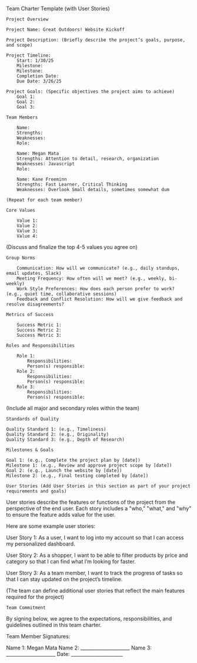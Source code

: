 Team Charter Template (with User Stories)

    Project Overview

    Project Name: Great Outdoors! Website Kickoff

    Project Description: (Briefly describe the project’s goals, purpose, and scope)

    Project Timeline: 
        Start: 1/30/25 
        Milestone: 
        Milestone: 
        Completion Date: 
        Due Date: 3/26/25

    Project Goals: (Specific objectives the project aims to achieve) 
        Goal 1: 
        Goal 2: 
        Goal 3:

    Team Members

        Name: 
        Strengths: 
        Weaknesses: 
        Role:

        Name: Megan Mata 
        Strengths: Attention to detail, research, organization 
        Weaknesses: Javascript 
        Role: 

        Name: Kane Freeminn 
        Strengths: Fast Learner, Critical Thinking
        Weaknesses: Overlook Small details, sometimes somewhat dum 
    
    (Repeat for each team member)

    Core Values

        Value 1: 
        Value 2: 
        Value 3: 
        Value 4:

(Discuss and finalize the top 4-5 values you agree on)

    Group Norms

        Communication: How will we communicate? (e.g., daily standups, email updates, Slack) 
        Meeting Frequency: How often will we meet? (e.g., weekly, bi-weekly) 
        Work Style Preferences: How does each person prefer to work? (e.g., quiet time, collaborative sessions) 
        Feedback and Conflict Resolution: How will we give feedback and resolve disagreements?

    Metrics of Success

        Success Metric 1: 
        Success Metric 2: 
        Success Metric 3:

    Roles and Responsibilities

        Role 1: 
            Responsibilities: 
            Person(s) responsible: 
        Role 2: 
            Responsibilities: 
            Person(s) responsible: 
        Role 3: 
            Responsibilities: 
            Person(s) responsible:

(Include all major and secondary roles within the team)

    Standards of Quality

    Quality Standard 1: (e.g., Timeliness) 
    Quality Standard 2: (e.g., Originality) 
    Quality Standard 3: (e.g., Depth of Research)

    Milestones & Goals

    Goal 1: (e.g., Complete the project plan by [date]) 
    Milestone 1: (e.g., Review and approve project scope by [date]) 
    Goal 2: (e.g., Launch the website by [date]) 
    Milestone 2: (e.g., Final testing completed by [date])

    User Stories (Add User Stories in this section as part of your project requirements and goals)

User stories describe the features or functions of the project from the perspective of the end user. Each story includes a "who," "what," and "why" to ensure the feature adds value for the user.

Here are some example user stories:

User Story 1:
As a user, I want to log into my account so that I can access my personalized dashboard.

User Story 2:
As a shopper, I want to be able to filter products by price and category so that I can find what I’m looking for faster.

User Story 3:
As a team member, I want to track the progress of tasks so that I can stay updated on the project’s timeline.

(The team can define additional user stories that reflect the main features required for the project)

    Team Commitment

By signing below, we agree to the expectations, responsibilities, and guidelines outlined in this team charter.

Team Member Signatures:

Name 1: Megan Mata
Name 2: _____________________
Name 3: _____________________
Date: ______________________

